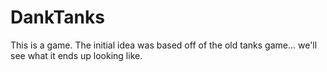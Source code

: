 # DankTanks

This is a game. The initial idea was based off of the old tanks game... we'll see what it ends up looking like.
